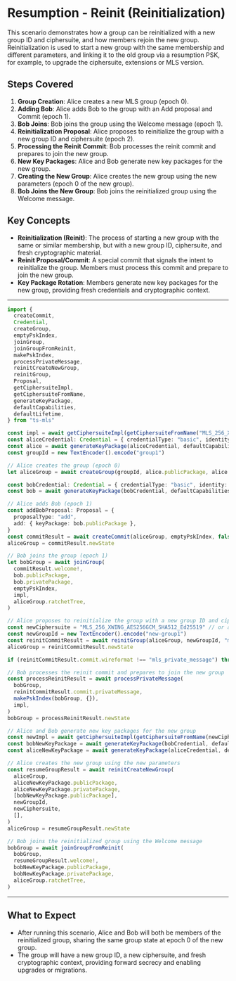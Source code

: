 # Resumption - Reinit (Reinitialization)

This scenario demonstrates how a group can be reinitialized with a new group ID and ciphersuite, and how members rejoin the new group. Reinitialization is used to start a new group with the same membership and different parameters, and linking it to the old group via a resumption PSK, for example, to upgrade the ciphersuite, extensions or MLS version.

## Steps Covered

1. **Group Creation**: Alice creates a new MLS group (epoch 0).
2. **Adding Bob**: Alice adds Bob to the group with an Add proposal and Commit (epoch 1).
3. **Bob Joins**: Bob joins the group using the Welcome message (epoch 1).
4. **Reinitialization Proposal**: Alice proposes to reinitialize the group with a new group ID and ciphersuite (epoch 2).
5. **Processing the Reinit Commit**: Bob processes the reinit commit and prepares to join the new group.
6. **New Key Packages**: Alice and Bob generate new key packages for the new group.
7. **Creating the New Group**: Alice creates the new group using the new parameters (epoch 0 of the new group).
8. **Bob Joins the New Group**: Bob joins the reinitialized group using the Welcome message.

## Key Concepts

- **Reinitialization (Reinit)**: The process of starting a new group with the same or similar membership, but with a new group ID, ciphersuite, and fresh cryptographic material.
- **Reinit Proposal/Commit**: A special commit that signals the intent to reinitialize the group. Members must process this commit and prepare to join the new group.
- **Key Package Rotation**: Members generate new key packages for the new group, providing fresh credentials and cryptographic context.

---

```typescript
import {
  createCommit,
  Credential,
  createGroup,
  emptyPskIndex,
  joinGroup,
  joinGroupFromReinit,
  makePskIndex,
  processPrivateMessage,
  reinitCreateNewGroup,
  reinitGroup,
  Proposal,
  getCiphersuiteImpl,
  getCiphersuiteFromName,
  generateKeyPackage,
  defaultCapabilities,
  defaultLifetime,
} from "ts-mls"

const impl = await getCiphersuiteImpl(getCiphersuiteFromName("MLS_256_XWING_AES256GCM_SHA512_Ed25519"))
const aliceCredential: Credential = { credentialType: "basic", identity: new TextEncoder().encode("alice") }
const alice = await generateKeyPackage(aliceCredential, defaultCapabilities, defaultLifetime, [], impl)
const groupId = new TextEncoder().encode("group1")

// Alice creates the group (epoch 0)
let aliceGroup = await createGroup(groupId, alice.publicPackage, alice.privatePackage, [], impl)

const bobCredential: Credential = { credentialType: "basic", identity: new TextEncoder().encode("bob") }
const bob = await generateKeyPackage(bobCredential, defaultCapabilities, defaultLifetime, [], impl)

// Alice adds Bob (epoch 1)
const addBobProposal: Proposal = {
  proposalType: "add",
  add: { keyPackage: bob.publicPackage },
}
const commitResult = await createCommit(aliceGroup, emptyPskIndex, false, [addBobProposal], impl)
aliceGroup = commitResult.newState

// Bob joins the group (epoch 1)
let bobGroup = await joinGroup(
  commitResult.welcome!,
  bob.publicPackage,
  bob.privatePackage,
  emptyPskIndex,
  impl,
  aliceGroup.ratchetTree,
)

// Alice proposes to reinitialize the group with a new group ID and ciphersuite
const newCiphersuite = "MLS_256_XWING_AES256GCM_SHA512_Ed25519" // or another supported ciphersuite
const newGroupId = new TextEncoder().encode("new-group1")
const reinitCommitResult = await reinitGroup(aliceGroup, newGroupId, "mls10", newCiphersuite, [], impl)
aliceGroup = reinitCommitResult.newState

if (reinitCommitResult.commit.wireformat !== "mls_private_message") throw new Error("Expected private message")

// Bob processes the reinit commit and prepares to join the new group
const processReinitResult = await processPrivateMessage(
  bobGroup,
  reinitCommitResult.commit.privateMessage,
  makePskIndex(bobGroup, {}),
  impl,
)
bobGroup = processReinitResult.newState

// Alice and Bob generate new key packages for the new group
const newImpl = await getCiphersuiteImpl(getCiphersuiteFromName(newCiphersuite))
const bobNewKeyPackage = await generateKeyPackage(bobCredential, defaultCapabilities, defaultLifetime, [], newImpl)
const aliceNewKeyPackage = await generateKeyPackage(aliceCredential, defaultCapabilities, defaultLifetime, [], newImpl)

// Alice creates the new group using the new parameters
const resumeGroupResult = await reinitCreateNewGroup(
  aliceGroup,
  aliceNewKeyPackage.publicPackage,
  aliceNewKeyPackage.privatePackage,
  [bobNewKeyPackage.publicPackage],
  newGroupId,
  newCiphersuite,
  [],
)
aliceGroup = resumeGroupResult.newState

// Bob joins the reinitialized group using the Welcome message
bobGroup = await joinGroupFromReinit(
  bobGroup,
  resumeGroupResult.welcome!,
  bobNewKeyPackage.publicPackage,
  bobNewKeyPackage.privatePackage,
  aliceGroup.ratchetTree,
)
```

---

## What to Expect

- After running this scenario, Alice and Bob will both be members of the reinitialized group, sharing the same group state at epoch 0 of the new group.
- The group will have a new group ID, a new ciphersuite, and fresh cryptographic context, providing forward secrecy and enabling upgrades or migrations.
